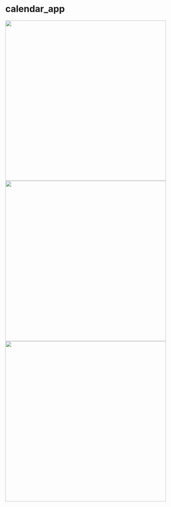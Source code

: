 # calendar_app

<img src="https://github.com/user-attachments/assets/66c07d9e-9bea-4504-beb1-c2a7b7efe02d" height="500">
<img src="https://github.com/user-attachments/assets/92dcb8f3-c05c-4a3c-b81b-3a804632dce8" height="500">
<img src="https://github.com/user-attachments/assets/ce9405aa-89ec-4727-9f15-4d27dfbeb2c2" height="500">
